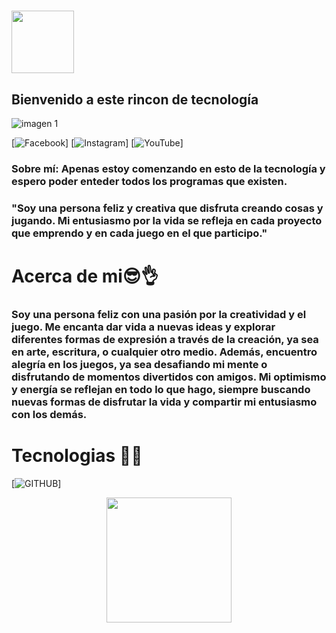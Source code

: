 # <div id="header" align="center">
  <img src="https://media.giphy.com/media/Ua5x9mIqb6QdWev2zy/giphy.gif" width="100"/>

## Bienvenido a este rincon de tecnología
![imagen 1](https://github.com/user-attachments/assets/a0c7cecf-94d1-4542-b3b0-450ddce279c9)


[![Facebook](https://img.shields.io/badge/Facebook-%231877F2.svg?style=for-the-badge&logo=Facebook&logoColor=white)]
[![Instagram](https://img.shields.io/badge/Instagram-%23E4405F.svg?style=for-the-badge&logo=Instagram&logoColor=white)]
[![YouTube](https://img.shields.io/badge/YouTube-%23FF0000.svg?style=for-the-badge&logo=YouTube&logoColor=white)]


  ### Sobre mí: Apenas estoy comenzando en esto de la tecnología y espero poder enteder todos los programas que existen.

  ### "Soy una persona feliz y creativa que disfruta creando cosas y jugando. Mi entusiasmo por la vida se refleja en cada proyecto que emprendo y en cada juego en el que participo."

  # Acerca de mi😎👌

 ### Soy una persona feliz con una pasión por la creatividad y el juego. Me encanta dar vida a nuevas ideas y explorar diferentes formas de expresión a través de la creación, ya sea en arte, escritura, o cualquier otro medio. Además, encuentro alegría en los juegos, ya sea desafiando mi mente o disfrutando de momentos divertidos con amigos. Mi optimismo y energía se reflejan en todo lo que hago, siempre buscando nuevas formas de disfrutar la vida y compartir mi entusiasmo con los demás.








  # Tecnologias 👩‍💻
[![GITHUB](https://github.com/)]


  <div id="header" align="center">
  <img src="https://media.giphy.com/media/4WULPsp0IQlfjRTRCK/giphy.gif" width="200"/>
</div>
    
















<!--
**Andy20571/Andy20571** is a ✨ _special_ ✨ repository because its `README.md` (this file) appears on your GitHub profile.



- 🔭 I’m currently working on ...
- 🌱 I’m currently learning ...
- 👯 I’m looking to collaborate on ...
- 🤔 I’m looking for help with ...
- 💬 Ask me about ...
- 📫 How to reach me: ...
- 😄 Pronouns: ...
- ⚡ Fun fact: ...
-->
